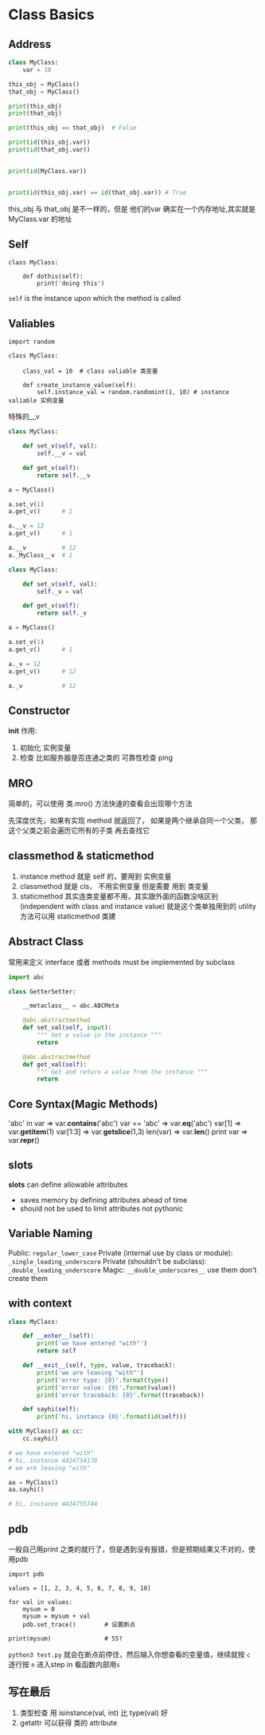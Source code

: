 # Class Basics


## Address

```python
class MyClass:
    var = 10

this_obj = MyClass()
that_obj = MyClass()

print(this_obj)
print(that_obj)

print(this_obj == that_obj)  # False

print(id(this_obj.var))
print(id(that_obj.var))


print(id(MyClass.var))


print(id(this_obj.var) == id(that_obj.var)) # True

```


this_obj 与 that_obj 是不一样的，但是 他们的var 确实在一个内存地址,其实就是 MyClass.var 的地址


## Self

```
class MyClass:

    def dothis(self):
        print('doing this')
```

`self` is the instance upon which the method is called


## Valiables

```
import random

class MyClass:

    class_val = 10  # class valiable 类变量

    def create_instance_value(self):
        self.instance_val = random.randomint(1, 10) # instance valiable 实例变量
```

特殊的__v

```python
class MyClass:

    def set_v(self, val):
        self.__v = val

    def get_v(self):
        return self.__v

a = MyClass()

a.set_v(1)
a.get_v()      # 1

a.__v = 12
a.get_v()      # 1

a.__v          # 12
a._MyClass__v  # 1

class MyClass:

    def set_v(self, val):
        self._v = val

    def get_v(self):
        return self._v

a = MyClass()

a.set_v(1)
a.get_v()      # 1

a._v = 12
a.get_v()      # 12

a._v           # 12
```


## Constructor

__init__ 作用:

1. 初始化 实例变量
2. 检查 比如服务器是否连通之类的 可靠性检查 ping


## MRO

简单的，可以使用 类.mro() 方法快速的查看会出现哪个方法

先深度优先，如果有实现 method 就返回了， 如果是两个继承自同一个父类， 那这个父类之前会遍历它所有的子类 再去查找它


## classmethod & staticmethod

1. instance method 就是 self 的，要用到 实例变量
2. classmethod 就是 cls， 不用实例变量 但是需要 用到 类变量
3. staticmethod 其实连类变量都不用，其实跟外面的函数没啥区别
(independent with class and instance value)
就是这个类单独用到的 utility 方法可以用 staticmethod 类建


## Abstract Class

常用来定义 interface 或者  methods must be implemented by subclass

```python
import abc

class GetterSetter:

    __metaclass__ = abc.ABCMeta

    @abc.abstractmethod
    def set_val(self, input):
        """ Set a value in the instance """
        return

    @abc.abstractmethod
    def get_val(self):
        """ Get and return a value from the instance """
        return
```

## Core Syntax(Magic Methods)

'abc' in var =>  var.__contains__('abc')
var == 'abc' =>  var.__eq__('abc')
var[1]       =>  var.__getitem__(1)
var[1:3]     =>  var.__getslice__(1,3)
len(var)     =>  var.__len__()
print var    =>  var.__repr__()

## __slots__

__slots__ can define allowable attributes

* saves memory by defining attributes ahead of time
* should not be used to limit attributes   not pythonic

## Variable Naming

Public:  `regular_lower_case`
Private (internal use by class or module): `_single_leading_underscore`
Private (shouldn't be subclass): `_double_leading_underscore`
Magic: `__double_underscores__`  use them don't create them

## with context

```python
class MyClass:

    def __enter__(self):
        print('we have entered "with"')
        return self

    def __exit__(self, type, value, traceback):
        print('we are leaving "with"')
        print('error type: {0}'.format(type))
        print('error value: {0}'.format(value))
        print('error traceback: {0}'.format(traceback))

    def sayhi(self):
        print('hi, instance {0}'.format(id(self)))

with MyClass() as cc:
    cc.sayhi()

# we have entered "with"
# hi, instance 4424754176
# we are leaving "with"

aa = MyClass()
aa.sayhi()

# hi, instance 4424755744
```

## pdb

一般自己用print 之类的就行了，但是遇到没有报错，但是预期结果又不对的，使用pdb

```
import pdb

values = [1, 2, 3, 4, 5, 6, 7, 8, 9, 10]

for val in values:
    mysum = 0
    mysum = mysum + val
    pdb.set_trace()        # 设置断点

print(mysum)               # 55?
```

`python3 test.py` 就会在断点前停住，然后输入你想查看的变量值，继续就按 `c` 逐行按 `n`
进入step in 看函数内部用`s`




## 写在最后

1. 类型检查 用 isinstance(val, int) 比 type(val) 好
2. getattr 可以获得 类的 attribute